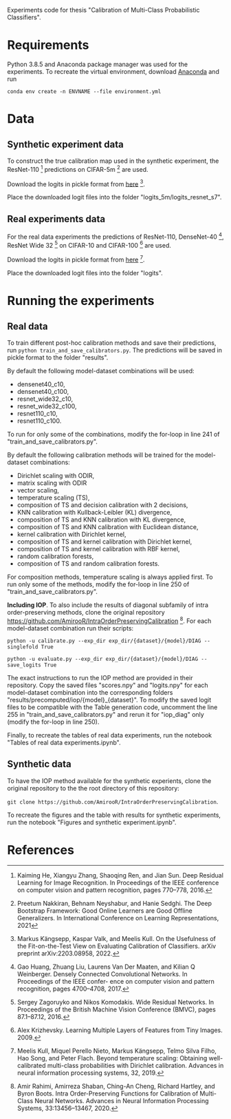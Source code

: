 Experiments code for thesis "Calibration of Multi-Class Probabilistic Classifiers".

# Requirements
Python 3.8.5 and Anaconda package manager was used for the experiments.
To recreate the virtual environment, download  [Anaconda](https://www.anaconda.com/) and run 

`conda env create -n ENVNAME --file environment.yml`

# Data
## Synthetic experiment data
To construct the true calibration map used in the synthetic experiment, the ResNet-110 [^1] predictions on CIFAR-5m  [^2] are used.

Download the logits in pickle format from [here](https://owncloud.ut.ee/owncloud/index.php/s/bJzpBbHmYDoaG3T) [^3].


Place the downloaded logit files into the folder "logits_5m/logits_resnet_s7".

## Real experiments data
For the real data experiments the predictions of ResNet-110, DenseNet-40 [^4], ResNet Wide 32 [^5] on CIFAR-10 and CIFAR-100 [^6] are used.

Download the logits in pickle format from [here](https://github.com/markus93/NN_calibration) [^7].

Place the downloaded logit files into the folder "logits".

# Running the experiments
## Real data
To train different post-hoc calibration methods and save their predictions, run `python train_and_save_calibrators.py`.
The predictions will be saved in pickle format to the folder "results".

By default the following model-dataset combinations will be used:
  * densenet40_c10,  
  * densenet40_c100,  
  * resnet_wide32_c10,  
  * resnet_wide32_c100,
  * resnet110_c10,
  * resnet110_c100.
  
To run for only some of the combinations, modify the for-loop in line 241 of "train_and_save_calibrators.py".

By default the following calibration methods will be trained for the model-dataset combinations:
* Dirichlet scaling with ODIR,
* matrix scaling with ODIR
* vector scaling,
* temperature scaling (TS),
* composition of TS and decision calibration with 2 decisions,
* KNN calibration with Kullback-Leibler (KL) divergence,
* composition of TS and KNN calibration with KL divergence,
* composition of TS and KNN calibration with Euclidean distance,
* kernel calibration with Dirichlet kernel,
* composition of TS and kernel calibration with Dirichlet kernel,
* composition of TS and kernel calibration with RBF kernel,
* random calibration forests,
* composition of TS and random calibration forests.

For composition methods, temperature scaling is always applied first.
To run only some of the methods, modify the for-loop in line 250 of "train_and_save_calibrators.py".

**Including IOP**.
To also include the results of diagonal subfamily of intra order-preserving methods, clone the original repository https://github.com/AmirooR/IntraOrderPreservingCalibration [^8].
For each model-dataset combination run their scripts:

`python -u calibrate.py --exp_dir exp_dir/{dataset}/{model}/DIAG --singlefold True`

`python -u evaluate.py --exp_dir exp_dir/{dataset}/{model}/DIAG --save_logits True`

The exact instructions to run the IOP method are provided in their repository.
Copy the saved files "scores.npy" and "logits.npy" for each model-dataset combination into the corresponding folders "results/precomputed/iop/{model}_{dataset}".
To modify the saved logit files to be compatible with the Table generation code, uncomment the line 255 in "train_and_save_calibrators.py" and rerun it for "iop_diag" only (modify the for-loop in line 250).

Finally, to recreate the tables of real data experiments, run the notebook "Tables of real data experiments.ipynb".

## Synthetic data
To have the IOP method available for the synthetic experients, clone the original repository to the the root directory of this repository:

`git clone https://github.com/AmirooR/IntraOrderPreservingCalibration`.

To recreate the figures and the table with results for synthetic experiments, run the notebook "Figures and synthetic experiment.ipynb".

# References
[^1]: Kaiming He, Xiangyu Zhang, Shaoqing Ren, and Jian Sun. Deep Residual Learning
for Image Recognition. In Proceedings of the IEEE conference on computer vision
and pattern recognition, pages 770–778, 2016.
[^2]: Preetum Nakkiran, Behnam Neyshabur, and Hanie Sedghi. The Deep Bootstrap
Framework: Good Online Learners are Good Offline Generalizers. In International
Conference on Learning Representations, 2021
[^3]: Markus Kängsepp, Kaspar Valk, and Meelis Kull. On the Usefulness of the
Fit-on-the-Test View on Evaluating Calibration of Classifiers. arXiv preprint
arXiv:2203.08958, 2022.
[^4]: Gao Huang, Zhuang Liu, Laurens Van Der Maaten, and Kilian Q Weinberger.
Densely Connected Convolutional Networks. In Proceedings of the IEEE confer-
ence on computer vision and pattern recognition, pages 4700–4708, 2017.
[^5]: Sergey Zagoruyko and Nikos Komodakis. Wide Residual Networks. In Proceedings
of the British Machine Vision Conference (BMVC), pages 87.1–87.12, 2016.
[^6]: Alex Krizhevsky. Learning Multiple Layers of Features from Tiny Images. 2009.
[^7]: Meelis Kull, Miquel Perello Nieto, Markus Kängsepp, Telmo Silva Filho, Hao
Song, and Peter Flach. Beyond temperature scaling: Obtaining well-calibrated
multi-class probabilities with Dirichlet calibration. Advances in neural information
processing systems, 32, 2019.
[^8]: Amir Rahimi, Amirreza Shaban, Ching-An Cheng, Richard Hartley, and Byron
Boots. Intra Order-Preserving Functions for Calibration of Multi-Class Neural
Networks. Advances in Neural Information Processing Systems, 33:13456–13467, 2020.
